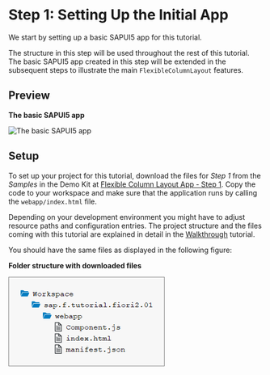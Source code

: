 <!-- loio59b772bfac5241b89c16b12395c1116c -->

# Step 1: Setting Up the Initial App

We start by setting up a basic SAPUI5 app for this tutorial.

The structure in this step will be used throughout the rest of this tutorial. The basic SAPUI5 app created in this step will be extended in the subsequent steps to illustrate the main `FlexibleColumnLayout` features.



<a name="loio59b772bfac5241b89c16b12395c1116c__section_ed2_4dd_lbb"/>

## Preview

   
  
**The basic SAPUI5 app**

 ![](images/Basic_UI5_App_Fiori_2_0_Tutorial_613be5a.png "The basic SAPUI5
					app") 



<a name="loio59b772bfac5241b89c16b12395c1116c__section_cnf_d4b_l4b"/>

## Setup

To set up your project for this tutorial, download the files for *Step 1* from the *Samples* in the Demo Kit at [Flexible Column Layout App - Step 1](https://ui5.sap.com/#/entity/sap.f.tutorial.fiori2/sample/sap.f.tutorial.fiori2.01). Copy the code to your workspace and make sure that the application runs by calling the `webapp/index.html` file.

Depending on your development environment you might have to adjust resource paths and configuration entries. The project structure and the files coming with this tutorial are explained in detail in the [Walkthrough](walkthrough-tutorial-3da5f4b.md) tutorial.

You should have the same files as displayed in the following figure:

   
  
**Folder structure with downloaded files**

 ![](images/Initial_File_Structure_Fiori_2_0_Tutorial_bc4395b.png "Folder structure with downloaded files") 

